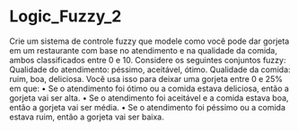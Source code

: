 # Logic_Fuzzy_2
Crie um sistema de controle fuzzy que modele como você pode dar gorjeta em um restaurante com base no atendimento e na qualidade da comida, ambos classificados entre 0 e 10. Considere os seguintes conjuntos fuzzy: Qualidade do atendimento: péssimo, aceitável, ótimo. Qualidade da comida: ruim, boa, deliciosa. Você usa isso para deixar uma gorjeta entre 0 e 25% em que: •  Se o atendimento foi ótimo ou a comida estava deliciosa, então a gorjeta vai ser alta. •  Se o atendimento foi aceitável e a comida estava boa, então a gorjeta vai ser média. •  Se o atendimento foi péssimo ou a comida estava ruim, então a gorjeta vai ser baixa.
